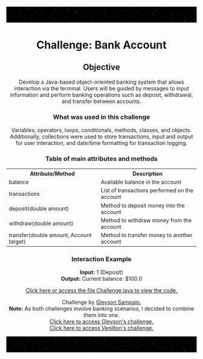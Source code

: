 <p align="center">
    <img src="https://raw.githubusercontent.com/fb-buss/fb-buss/main/gifs/galaxy.gif">
</p>

<h1 align="center">Challenge: Bank Account</h1>

<h2 align="center">Objective</h2>

<p align="center">
    Develop a Java-based object-oriented banking system that allows interaction via the terminal. Users will be guided by messages to input information and perform banking operations such as deposit, withdrawal, and transfer between accounts.
</p>

<h3 align="center">What was used in this challenge</h3>

<p align="center">
    Variables, operators, loops, conditionals, methods, classes, and objects. Additionally, collections were used to store transactions, input and output for user interaction, and date/time formatting for transaction logging.
</p>

<h3 align="center">Table of main attributes and methods</h3>

<table align="center">
    <tr>
        <th>Attribute/Method</th>
        <th>Description</th>
    </tr>
    <tr>
        <td>balance</td>
        <td>Available balance in the account</td>
    </tr>
    <tr>
        <td>transactions</td>
        <td>List of transactions performed on the account</td>
    </tr>
    <tr>
        <td>deposit(double amount)</td>
        <td>Method to deposit money into the account</td>
    </tr>
    <tr>
        <td>withdraw(double amount)</td>
        <td>Method to withdraw money from the account</td>
    </tr>
    <tr>
        <td>transfer(double amount, Account target)</td>
        <td>Method to transfer money to another account</td>
    </tr>
</table>

<h3 align="center">Interaction Example</h3>

<p align="center">
    <strong>Input:</strong> 1 (Deposit) <br>
    <strong>Output:</strong> Current balance: $100.0
</p>

<p align="center">
    <a href="https://github.com/fb-buss/code-challenges/tree/main/digital-innovation-one/java/bank-account/src">Click here or access the file Challenge.java to view the code.</a>
</p>

<p align="center">
    Challenge by <a href="https://github.com/glysns">Gleyson Sampaio.</a> <br>
    <strong>Note:</strong> As both challenges involve banking scenarios, I decided to combine them into one. <br>
    <a href="https://github.com/digitalinnovationone/trilha-java-basico/tree/main/desafios/sintaxe">Click here to access Gleyson's challenge.</a> <br>
    <a href="https://github.com/falvojr/lab-banco-digital-oo">Click here to access Venilton's challenge.</a>
</p>

<p align="center">
    <img src="https://raw.githubusercontent.com/fb-buss/fb-buss/main/gifs/galaxy.gif">
</p>
